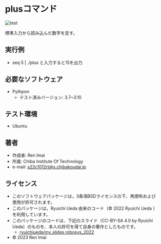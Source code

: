 # plusコマンド

![test](https://github.com/reniker1/robosys203r/actions/workflows/test.yml/badge.svg)

標準入力から読み込んだ数字を足す。

## 実行例

* seq 5 | ./plus と入力すると15を出力

## 必要なソフトウェア

* Pythpon
  * テスト済みバージョン: 3.7~3.10

## テスト環境

* Ubuntu

## 著者

* 作成者: Ren Imai
* 所属: Chiba Institute Of Technology
* e-mail: s22c1012rt@s.chibakoudai.jp

## ライセンス

 * このソフトウェアパッケージは，3条項BSDライセンスの下、再頒布および使用が許可されます。
 * このパッケージは，Ryuichi Ueda 由来のコード（© 2022 Ryuichi Ueda ）を利用しています。
 * このパッケージのコードは、下記のスライド（CC-BY-SA 4.0 by Ryuichi Ueda）のものを、本人の許可を得て自身の著作としたものです。
   * [ryuichiueda/my_slides robosys_2022](https://github.com/ryuichiueda/my_slides/tree/master/robosys_2022)
 * © 2023 Ren Imai
